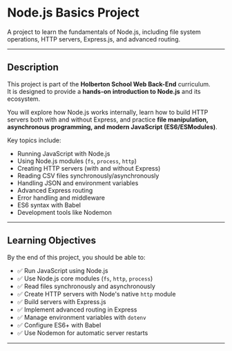 # Node.js Basics Project

A project to learn the fundamentals of Node.js, including file system operations, HTTP servers, Express.js, and advanced routing.

---

## Description

This project is part of the **Holberton School Web Back-End** curriculum.  
It is designed to provide a **hands-on introduction to Node.js** and its ecosystem.  

You will explore how Node.js works internally, learn how to build HTTP servers both with and without Express, and practice **file manipulation, asynchronous programming, and modern JavaScript (ES6/ESModules)**.

Key topics include:
- Running JavaScript with Node.js
- Using Node.js modules (`fs`, `process`, `http`)
- Creating HTTP servers (with and without Express)
- Reading CSV files synchronously/asynchronously
- Handling JSON and environment variables
- Advanced Express routing
- Error handling and middleware
- ES6 syntax with Babel
- Development tools like Nodemon

---

##  Learning Objectives

By the end of this project, you should be able to:

- ✅ Run JavaScript using Node.js  
- ✅ Use Node.js core modules (`fs`, `http`, `process`)  
- ✅ Read files synchronously and asynchronously  
- ✅ Create HTTP servers with Node's native `http` module  
- ✅ Build servers with Express.js  
- ✅ Implement advanced routing in Express  
- ✅ Manage environment variables with `dotenv`  
- ✅ Configure ES6+ with Babel  
- ✅ Use Nodemon for automatic server restarts  

---